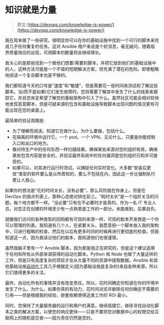 # 知识就是力量

> 原文:[https://devops.com/knowledge-is-power/](https://devops.com/knowledge-is-power/)

我在周末做了一些研究，很明显你可以在你的基础设施中找到一个可行的脚本来完成几乎任何重复的任务。这对 Ansible 用户来说是个好消息，毫无疑问，随着临界质量效应的出现，可用脚本的数量将会继续增长。

我关心的是那些找到一个做他们想要/需要的脚本，并把它放到他们的基础设施中的人。这种方法可能是一个不错的短期解决方案，但充满了潜在的危险。即使粗略地阅读一个复杂脚本也是不够的。

我们都知道今天的口号是“速度”和“敏捷”，但是需要花一些时间来测试和了解这些脚本。当(而不是如果)它们发生故障时，您将需要了解其中发生了什么的线索来跟踪它，并且您肯定希望了解您的基础架构中引入了什么。虽然社区可能会相对较快地发现恶意脚本，但是可疑来源的包含和基础设施导致脚本出现问题的情况更有可能出现在您的桌面上。

最简单的验证周期是:

*   为了理解而阅读。知道它在做什么，为什么要做，包括什么。
*   在隔离的环境中运行它。一个 pod，一个 VPN，无论什么，只要是你能控制入口和出口的地方。
*   像对待生产中的任何东西一样扫描结果。确保某些来源对您的组织有效，确保某些包含内容是安全的，并验证最终系统中的任何漏洞是您的组织已知并可接受的。
*   如果可以，对其进行运行时测试，以捕捉任何实时变化。大多数“安装后更改”类型的软件要么是众所周知的，要么不包括在内，因此这一步比强制执行更让人放心。

如果你的想法是“花的时间太长，没有必要”，那么风险就在你身上。但是在 DevOps 的弱点列表上，那种心态绝对排在前三。“耗时太长”是一个组织关注的问题，每个地方都不一样。“没必要”只有在不必要时才是真的。作为一名 IT 专业人员，对您正在创建的环境至少有一点熟悉是工作的一部分。未能做到，后果自负。

就像我们访问的各种类型的回购都有可信的来源一样，可信的剧本开发商是一个你可以管理的列表。我知道有几个人，在紧要关头，我愿意把一个脚本放入我的架构中，只进行粗略的检查，然后在以后有更多时间的时候再进行更彻底的检查。但我知道这一点，因为我读过他们的剧本，我知道他们也很谨慎。

虽然我脑子里有一个 Ansible 脚本，因为那是我正在研究的，但是这个建议适用于任何和所有从外部来源获得的自动化脚本。Python 和 Node 也做了大量这样的工作，但是只有高度复杂的项目才会从大量不同的资源中提取数据。Ansible 和其他基础设施[自动化](https://devops.com/how-devops-tools-are-contributing-to-automation-initiatives-across-the-it-landscape/)工具几乎根据定义(因为基础设施是复杂的)来自各种来源，所以它们值得更多的关注。

最终，自动化所有的事情并没有改变责任。所以，花时间确定你知道在你的环境中发生了什么，为什么。如果你真的有动力，花时间浏览并删除任何你确定不需要的引用——但是根据我的经验，嵌套依赖使得这类工作的 ROI 最小。

同时，您保持了大量服务器的运行和用户的满意。继续摇摆它，继续寻找自动化脚本之类的解决方案，以使您的响应更快——只是不要将您对数据中心的权限交给互联网上的随机提交者——因为责任仍然是您的。